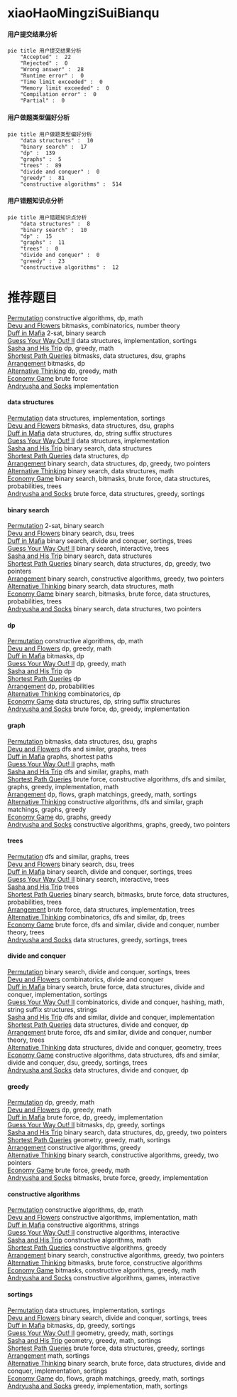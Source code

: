 # xiaoHaoMingziSuiBianqu
<!-- tabs:start -->
#### **用户提交结果分析**

```mermaid
pie title 用户提交结果分析
    "Accepted" :  22
    "Rejected" :  0
    "Wrong answer" :  28
    "Runtime error" :  0
    "Time limit exceeded" :  0
    "Memory limit exceeded" :  0
    "Compilation error" :  0
    "Partial" :  0
```
#### **用户做题类型偏好分析**

```mermaid
pie title 用户做题类型偏好分析
    "data structures" :  10
    "binary search" :  17
    "dp" :  139
    "graphs" :  5
    "trees" :  89
    "divide and conquer" :  0
    "greedy" :  81
    "constructive algorithms" :  514
```
#### **用户错题知识点分析**

```mermaid
pie title 用户错题知识点分析
    "data structures" :  8
    "binary search" :  10
    "dp" :  15
    "graphs" :  11
    "trees" :  0
    "divide and conquer" :  0
    "greedy" :  23
    "constructive algorithms" :  12
```
<!-- tabs:end -->
# 推荐题目
[Permutation](http://codeforces.com/problemset/problem/359/B)		constructive algorithms,
                        dp,
                        math		  
[Devu and Flowers](http://codeforces.com/problemset/problem/451/E)		bitmasks,
                        combinatorics,
                        number theory		  
[Duff in Mafia](http://codeforces.com/problemset/problem/587/D)		2-sat,
                        binary search		  
[Guess Your Way Out! II](http://codeforces.com/problemset/problem/558/D)		data structures,
                        implementation,
                        sortings		  
[Sasha and His Trip](http://codeforces.com/problemset/problem/1113/A)		dp,
                        greedy,
                        math		  
[Shortest Path Queries](http://codeforces.com/problemset/problem/938/G)		bitmasks,
                        data structures,
                        dsu,
                        graphs		  
[Arrangement](http://codeforces.com/problemset/problem/107/C)		bitmasks,
                        dp		  
[Alternative Thinking](https://codeforces.com/contest/604/problem/C)		dp,
                        greedy,
                        math		  
[Economy Game](http://codeforces.com/problemset/problem/681/B)		brute force		  
[Andryusha and Socks](https://codeforces.com/contest/782/problem/A)		implementation		  
<!-- tabs:start -->
#### **data structures**
[Permutation](http://codeforces.com/problemset/problem/558/D)		data structures,
                        implementation,
                        sortings		  
[Devu and Flowers](http://codeforces.com/problemset/problem/938/G)		bitmasks,
                        data structures,
                        dsu,
                        graphs		  
[Duff in Mafia](http://codeforces.com/problemset/problem/1063/F)		data structures,
                        dp,
                        string suffix structures		  
[Guess Your Way Out! II](http://codeforces.com/problemset/problem/274/E)		data structures,
                        implementation		  
[Sasha and His Trip](http://codeforces.com/problemset/problem/813/E)		binary search,
                        data structures		  
[Shortest Path Queries](http://codeforces.com/problemset/problem/1304/F1)		data structures,
                        dp		  
[Arrangement](http://codeforces.com/problemset/problem/1492/C)		binary search,
                        data structures,
                        dp,
                        greedy,
                        two pointers		  
[Alternative Thinking](http://codeforces.com/problemset/problem/1490/G)		binary search,
                        data structures,
                        math		  
[Economy Game](http://codeforces.com/problemset/problem/1479/D)		binary search,
                        bitmasks,
                        brute force,
                        data structures,
                        probabilities,
                        trees		  
[Andryusha and Socks](http://codeforces.com/problemset/problem/1497/A)		brute force,
                        data structures,
                        greedy,
                        sortings		  
#### **binary search**
[Permutation](http://codeforces.com/problemset/problem/587/D)		2-sat,
                        binary search		  
[Devu and Flowers](http://codeforces.com/problemset/problem/444/E)		binary search,
                        dsu,
                        trees		  
[Duff in Mafia](http://codeforces.com/problemset/problem/434/E)		binary search,
                        divide and conquer,
                        sortings,
                        trees		  
[Guess Your Way Out! II](http://codeforces.com/problemset/problem/1129/E)		binary search,
                        interactive,
                        trees		  
[Sasha and His Trip](http://codeforces.com/problemset/problem/813/E)		binary search,
                        data structures		  
[Shortest Path Queries](http://codeforces.com/problemset/problem/1492/C)		binary search,
                        data structures,
                        dp,
                        greedy,
                        two pointers		  
[Arrangement](http://codeforces.com/problemset/problem/1463/D)		binary search,
                        constructive algorithms,
                        greedy,
                        two pointers		  
[Alternative Thinking](http://codeforces.com/problemset/problem/1490/G)		binary search,
                        data structures,
                        math		  
[Economy Game](http://codeforces.com/problemset/problem/1479/D)		binary search,
                        bitmasks,
                        brute force,
                        data structures,
                        probabilities,
                        trees		  
[Andryusha and Socks](http://codeforces.com/problemset/problem/1436/E)		binary search,
                        data structures,
                        two pointers		  
#### **dp**
[Permutation](http://codeforces.com/problemset/problem/359/B)		constructive algorithms,
                        dp,
                        math		  
[Devu and Flowers](http://codeforces.com/problemset/problem/1113/A)		dp,
                        greedy,
                        math		  
[Duff in Mafia](http://codeforces.com/problemset/problem/107/C)		bitmasks,
                        dp		  
[Guess Your Way Out! II](https://codeforces.com/contest/604/problem/C)		dp,
                        greedy,
                        math		  
[Sasha and His Trip](http://codeforces.com/problemset/problem/979/E)		dp		  
[Shortest Path Queries](http://codeforces.com/problemset/problem/590/D)		dp		  
[Arrangement](http://codeforces.com/problemset/problem/277/D)		dp,
                        probabilities		  
[Alternative Thinking](http://codeforces.com/problemset/problem/128/C)		combinatorics,
                        dp		  
[Economy Game](http://codeforces.com/problemset/problem/1063/F)		data structures,
                        dp,
                        string suffix structures		  
[Andryusha and Socks](http://codeforces.com/problemset/problem/1070/G)		brute force,
                        dp,
                        greedy,
                        implementation		  
#### **graph**
[Permutation](http://codeforces.com/problemset/problem/938/G)		bitmasks,
                        data structures,
                        dsu,
                        graphs		  
[Devu and Flowers](http://codeforces.com/problemset/problem/115/A)		dfs and similar,
                        graphs,
                        trees		  
[Duff in Mafia](http://codeforces.com/problemset/problem/1482/F)		graphs,
                        shortest paths		  
[Guess Your Way Out! II](http://codeforces.com/problemset/problem/402/E)		graphs,
                        math		  
[Sasha and His Trip](http://codeforces.com/problemset/problem/845/G)		dfs and similar,
                        graphs,
                        math		  
[Shortest Path Queries](http://codeforces.com/problemset/problem/1487/C)		brute force,
                        constructive algorithms,
                        dfs and similar,
                        graphs,
                        greedy,
                        implementation,
                        math		  
[Arrangement](http://codeforces.com/problemset/problem/1437/C)		dp,
                        flows,
                        graph matchings,
                        greedy,
                        math,
                        sortings		  
[Alternative Thinking](http://codeforces.com/problemset/problem/1470/D)		constructive algorithms,
                        dfs and similar,
                        graph matchings,
                        graphs,
                        greedy		  
[Economy Game](http://codeforces.com/problemset/problem/1476/C)		dp,
                        graphs,
                        greedy		  
[Andryusha and Socks](http://codeforces.com/problemset/problem/1304/D)		constructive algorithms,
                        graphs,
                        greedy,
                        two pointers		  
#### **trees**
[Permutation](http://codeforces.com/problemset/problem/115/A)		dfs and similar,
                        graphs,
                        trees		  
[Devu and Flowers](http://codeforces.com/problemset/problem/444/E)		binary search,
                        dsu,
                        trees		  
[Duff in Mafia](http://codeforces.com/problemset/problem/434/E)		binary search,
                        divide and conquer,
                        sortings,
                        trees		  
[Guess Your Way Out! II](http://codeforces.com/problemset/problem/1129/E)		binary search,
                        interactive,
                        trees		  
[Sasha and His Trip](http://codeforces.com/problemset/problem/1188/A1)		trees		  
[Shortest Path Queries](http://codeforces.com/problemset/problem/1479/D)		binary search,
                        bitmasks,
                        brute force,
                        data structures,
                        probabilities,
                        trees		  
[Arrangement](http://codeforces.com/problemset/problem/1511/C)		brute force,
                        data structures,
                        implementation,
                        trees		  
[Alternative Thinking](http://codeforces.com/problemset/problem/1499/F)		combinatorics,
                        dfs and similar,
                        dp,
                        trees		  
[Economy Game](http://codeforces.com/problemset/problem/1491/E)		brute force,
                        dfs and similar,
                        divide and conquer,
                        number theory,
                        trees		  
[Andryusha and Socks](http://codeforces.com/problemset/problem/1466/D)		data structures,
                        greedy,
                        sortings,
                        trees		  
#### **divide and conquer**
[Permutation](http://codeforces.com/problemset/problem/434/E)		binary search,
                        divide and conquer,
                        sortings,
                        trees		  
[Devu and Flowers](http://codeforces.com/problemset/problem/414/C)		combinatorics,
                        divide and conquer		  
[Duff in Mafia](http://codeforces.com/problemset/problem/1461/D)		binary search,
                        brute force,
                        data structures,
                        divide and conquer,
                        implementation,
                        sortings		  
[Guess Your Way Out! II](http://codeforces.com/problemset/problem/1466/G)		combinatorics,
                        divide and conquer,
                        hashing,
                        math,
                        string suffix structures,
                        strings		  
[Sasha and His Trip](http://codeforces.com/problemset/problem/1490/D)		dfs and similar,
                        divide and conquer,
                        implementation		  
[Shortest Path Queries](https://codeforces.com/contest/1483/problem/C)		data structures,
                        divide and conquer,
                        dp		  
[Arrangement](http://codeforces.com/problemset/problem/1491/E)		brute force,
                        dfs and similar,
                        divide and conquer,
                        number theory,
                        trees		  
[Alternative Thinking](http://codeforces.com/problemset/problem/1303/G)		data structures,
                        divide and conquer,
                        geometry,
                        trees		  
[Economy Game](http://codeforces.com/problemset/problem/1494/D)		constructive algorithms,
                        data structures,
                        dfs and similar,
                        divide and conquer,
                        dsu,
                        greedy,
                        sortings,
                        trees		  
[Andryusha and Socks](http://codeforces.com/problemset/problem/1482/E)		data structures,
                        divide and conquer,
                        dp		  
#### **greedy**
[Permutation](http://codeforces.com/problemset/problem/1113/A)		dp,
                        greedy,
                        math		  
[Devu and Flowers](https://codeforces.com/contest/604/problem/C)		dp,
                        greedy,
                        math		  
[Duff in Mafia](http://codeforces.com/problemset/problem/1070/G)		brute force,
                        dp,
                        greedy,
                        implementation		  
[Guess Your Way Out! II](http://codeforces.com/problemset/problem/1316/E)		bitmasks,
                        dp,
                        greedy,
                        sortings		  
[Sasha and His Trip](http://codeforces.com/problemset/problem/1492/C)		binary search,
                        data structures,
                        dp,
                        greedy,
                        two pointers		  
[Shortest Path Queries](https://codeforces.com/contest/1496/problem/C)		geometry,
                        greedy,
                        math,
                        sortings		  
[Arrangement](http://codeforces.com/problemset/problem/1493/A)		constructive algorithms,
                        greedy		  
[Alternative Thinking](http://codeforces.com/problemset/problem/1463/D)		binary search,
                        constructive algorithms,
                        greedy,
                        two pointers		  
[Economy Game](http://codeforces.com/problemset/problem/1462/C)		brute force,
                        greedy,
                        math		  
[Andryusha and Socks](http://codeforces.com/problemset/problem/1494/B)		bitmasks,
                        brute force,
                        greedy,
                        implementation		  
#### **constructive algorithms**
[Permutation](http://codeforces.com/problemset/problem/359/B)		constructive algorithms,
                        dp,
                        math		  
[Devu and Flowers](https://codeforces.com/contest/304/problem/C)		constructive algorithms,
                        implementation,
                        math		  
[Duff in Mafia](http://codeforces.com/problemset/problem/1400/A)		constructive algorithms,
                        strings		  
[Guess Your Way Out! II](http://codeforces.com/problemset/problem/730/B)		constructive algorithms,
                        interactive		  
[Sasha and His Trip](http://codeforces.com/problemset/problem/1455/B)		constructive algorithms,
                        math		  
[Shortest Path Queries](http://codeforces.com/problemset/problem/1493/A)		constructive algorithms,
                        greedy		  
[Arrangement](http://codeforces.com/problemset/problem/1463/D)		binary search,
                        constructive algorithms,
                        greedy,
                        two pointers		  
[Alternative Thinking](https://codeforces.com/contest/1456/problem/B)		bitmasks,
                        brute force,
                        constructive algorithms		  
[Economy Game](http://codeforces.com/problemset/problem/1492/D)		bitmasks,
                        constructive algorithms,
                        greedy,
                        math		  
[Andryusha and Socks](https://codeforces.com/contest/1504/problem/D)		constructive algorithms,
                        games,
                        interactive		  
#### **sortings**
[Permutation](http://codeforces.com/problemset/problem/558/D)		data structures,
                        implementation,
                        sortings		  
[Devu and Flowers](http://codeforces.com/problemset/problem/434/E)		binary search,
                        divide and conquer,
                        sortings,
                        trees		  
[Duff in Mafia](http://codeforces.com/problemset/problem/1316/E)		bitmasks,
                        dp,
                        greedy,
                        sortings		  
[Guess Your Way Out! II](https://codeforces.com/contest/1496/problem/C)		geometry,
                        greedy,
                        math,
                        sortings		  
[Sasha and His Trip](http://codeforces.com/problemset/problem/1495/A)		geometry,
                        greedy,
                        math,
                        sortings		  
[Shortest Path Queries](http://codeforces.com/problemset/problem/1497/A)		brute force,
                        data structures,
                        greedy,
                        sortings		  
[Arrangement](http://codeforces.com/problemset/problem/1427/A)		math,
                        sortings		  
[Alternative Thinking](http://codeforces.com/problemset/problem/1461/D)		binary search,
                        brute force,
                        data structures,
                        divide and conquer,
                        implementation,
                        sortings		  
[Economy Game](http://codeforces.com/problemset/problem/1437/C)		dp,
                        flows,
                        graph matchings,
                        greedy,
                        math,
                        sortings		  
[Andryusha and Socks](http://codeforces.com/problemset/problem/1473/A)		greedy,
                        implementation,
                        math,
                        sortings		  
<!-- tabs:end -->
